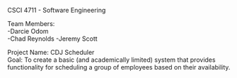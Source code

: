  
CSCI 4711 - Software Engineering  
  
Team Members:  
-Darcie Odom  
-Chad Reynolds
-Jeremy Scott  
  
Project Name:  CDJ Scheduler  
Goal:  To create a basic (and academically limited) system that provides functionality for scheduling a group of employees based on their availability.
